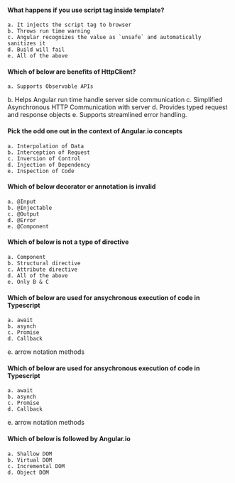 #### What happens if you use script tag inside template?

	a. It injects the script tag to browser
	b. Throws run time warning
	c. Angular recognizes the value as `unsafe` and automatically sanitizes it
	d. Build will fail
	e. All of the above
  
  
#### Which of below are benefits of HttpClient?

	a. Supports Observable APIs
  b. Helps Angular run time handle server side communication
  c. Simplified Asynchronous HTTP Communication with server
  d. Provides typed request and response objects
  e. Supports streamlined error handling. 


#### Pick the odd one out in the context of Angular.io concepts

	a. Interpolation of Data
	b. Interception of Request
	c. Inversion of Control
	d. Injection of Dependency
	e. Inspection of Code
  
#### Which of below decorator or annotation is invalid

	a. @Input
	b. @Injectable
	c. @Output
	d. @Error
	e. @Component
  
  
#### Which of below is not a type of directive

	a. Component 
	b. Structural directive
	c. Attribute directive
	d. All of the above
	e. Only B & C
  
#### Which of below are used for ansychronous execution of code in Typescript

	a. await
	b. asynch
	c. Promise
	d. Callback
  e. arrow notation methods
  
#### Which of below are used for ansychronous execution of code in Typescript

	a. await
	b. asynch
	c. Promise
	d. Callback
  e. arrow notation methods
  
#### Which of below is followed by Angular.io

	a. Shallow DOM
	b. Virtual DOM
	c. Incremental DOM
	d. Object DOM

  
  
